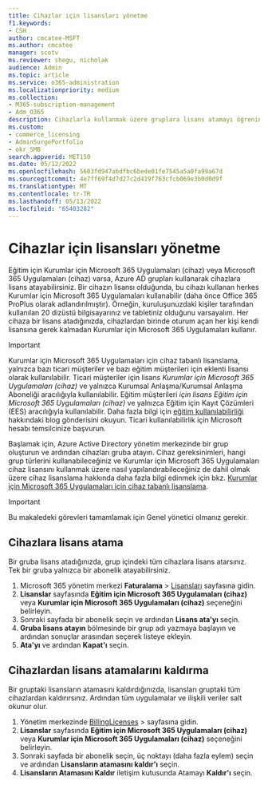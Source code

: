 ```yaml
---
title: Cihazlar için lisansları yönetme
f1.keywords:
- CSH
author: cmcatee-MSFT
ms.author: cmcatee
manager: scotv
ms.reviewer: shegu, nicholak
audience: Admin
ms.topic: article
ms.service: o365-administration
ms.localizationpriority: medium
ms.collection:
- M365-subscription-management
- Adm_O365
description: Cihazlarla kullanmak üzere gruplara lisans atamayı öğrenin.
ms.custom:
- commerce_licensing
- AdminSurgePortfolio
- okr_SMB
search.appverid: MET150
ms.date: 05/12/2022
ms.openlocfilehash: 5603fd947abdfbc6bede01fe7545a5a0fa99a67d
ms.sourcegitcommit: 4e7ff69f4d7d27c2d419f763cfcb069e3b0d0d9f
ms.translationtype: MT
ms.contentlocale: tr-TR
ms.lasthandoff: 05/13/2022
ms.locfileid: "65403282"
---
```

# <a name="manage-licenses-for-devices"></a>Cihazlar için lisansları yönetme

Eğitim için Kurumlar için Microsoft 365 Uygulamaları (cihaz) veya Microsoft 365 Uygulamaları (cihaz) varsa, Azure AD grupları kullanarak cihazlara lisans atayabilirsiniz. Bir cihazın lisansı olduğunda, bu cihazı kullanan herkes Kurumlar için Microsoft 365 Uygulamaları kullanabilir (daha önce Office 365 ProPlus olarak adlandırılmıştır). Örneğin, kuruluşunuzdaki kişiler tarafından kullanılan 20 dizüstü bilgisayarınız ve tabletiniz olduğunu varsayalım. Her cihaza bir lisans atadığınızda, cihazlardan birinde oturum açan her kişi kendi lisansına gerek kalmadan Kurumlar için Microsoft 365 Uygulamaları kullanır.

> [!IMPORTANT]
> Kurumlar için Microsoft 365 Uygulamaları için cihaz tabanlı lisanslama, yalnızca bazı ticari müşteriler ve bazı eğitim müşterileri için eklenti lisansı olarak kullanılabilir. Ticari müşteriler için lisans *Kurumlar için Microsoft 365 Uygulamaları (cihaz)* ve yalnızca Kurumsal Anlaşma/Kurumsal Anlaşma Aboneliği aracılığıyla kullanılabilir. Eğitim müşterileri *için lisans Eğitim için Microsoft 365 Uygulamaları (cihaz)* ve yalnızca Eğitim için Kayıt Çözümleri (EES) aracılığıyla kullanılabilir. Daha fazla bilgi için [eğitim kullanılabilirliği](https://educationblog.microsoft.com/2019/08/attention-it-administrators-announcing-office-365-proplus-device-based-subscription-for-education) hakkındaki blog gönderisini okuyun. Ticari kullanılabilirlik için Microsoft hesabı temsilcinize başvurun.

Başlamak için, Azure Active Directory yönetim merkezinde bir grup oluşturun ve ardından cihazları gruba atayın. Cihaz gereksinimleri, hangi grup türlerini kullanabileceğiniz ve Kurumlar için Microsoft 365 Uygulamaları cihaz lisansını kullanmak üzere nasıl yapılandırabileceğiniz de dahil olmak üzere cihaz lisanslama hakkında daha fazla bilgi edinmek için bkz. [Kurumlar için Microsoft 365 Uygulamaları için cihaz tabanlı lisanslama](/deployoffice/device-based-licensing).

> [!IMPORTANT]
> Bu makaledeki görevleri tamamlamak için Genel yönetici olmanız gerekir.

## <a name="assign-licenses-to-devices"></a>Cihazlara lisans atama

Bir gruba lisans atadığınızda, grup içindeki tüm cihazlara lisans atarsınız. Tek bir gruba yalnızca bir abonelik atayabilirsiniz.

1. Microsoft 365 yönetim merkezi **Faturalama** >  <a href="https://go.microsoft.com/fwlink/p/?linkid=842264" target="_blank">Lisansları</a> sayfasına gidin.
2. **Lisanslar** sayfasında **Eğitim için Microsoft 365 Uygulamaları (cihaz)** veya **Kurumlar için Microsoft 365 Uygulamaları (cihaz)** seçeneğini belirleyin.
3. Sonraki sayfada bir abonelik seçin ve ardından **Lisans ata'yı** seçin.
4. **Gruba lisans atayın** bölmesinde bir grup adı yazmaya başlayın ve ardından sonuçlar arasından seçerek listeye ekleyin.
5. **Ata'yı** ve ardından **Kapat'ı** seçin.

## <a name="unassign-licenses-from-devices"></a>Cihazlardan lisans atamalarını kaldırma

Bir gruptaki lisansların atamasını kaldırdığınızda, lisansları gruptaki tüm cihazlardan kaldırırsınız. Ardından tüm uygulamalar ve ilişkili veriler salt okunur olur.

1. Yönetim merkezinde <a href="https://go.microsoft.com/fwlink/p/?linkid=842264" target="_blank">BillingLicenses</a>  >  sayfasına gidin.
2. **Lisanslar** sayfasında **Eğitim için Microsoft 365 Uygulamaları (cihaz)** veya **Kurumlar için Microsoft 365 Uygulamaları (cihaz)** seçeneğini belirleyin.
3. Sonraki sayfada bir abonelik seçin, üç noktayı (daha fazla eylem) seçin ve ardından **Lisansların atamasını kaldır'ı** seçin.
4. **Lisansların Atamasını Kaldır** iletişim kutusunda Atamayı **Kaldır'ı** seçin.
